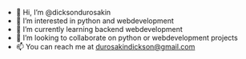 - 👋 Hi, I’m @dicksondurosakin
- 👀 I’m interested in python and webdevelopment
- 🌱 I’m currently learning backend webdevelopment
- 💞️ I’m looking to collaborate on  python or webdevelopment projects 
- 📫 You can reach me at durosakindickson@gmail.com

<!---
dicksondurosakin/dicksondurosakin is a ✨ special ✨ repository because its `README.md` (this file) appears on your GitHub profile.
You can click the Preview link to take a look at your changes.
--->
